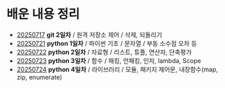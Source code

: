 # 배운 내용 정리
- [20250717](./20250717.md) **git 2일차** / 원격 저장소 제어 / 삭제, 되돌리기
- [20250721](./20250721.ipynb) **python 1일차** / 파이썬 기초 / 문자열 / 부동 소수점 오차 등
- [20250722](./20250722.ipynb) **python 2일차** / 자료형 / 리스트, 튜플, 연산자, 단축평가
- [20250723](./20250723.ipynb) **python 3일차** / 함수 / 패킹, 언패킹, 인자, lambda, Scope
- [20250724](./20250724.ipynb) **python 4일차** / 라이브러리 / 모듈, 패키지 제어문, 내장함수(map, zip, enumerate)